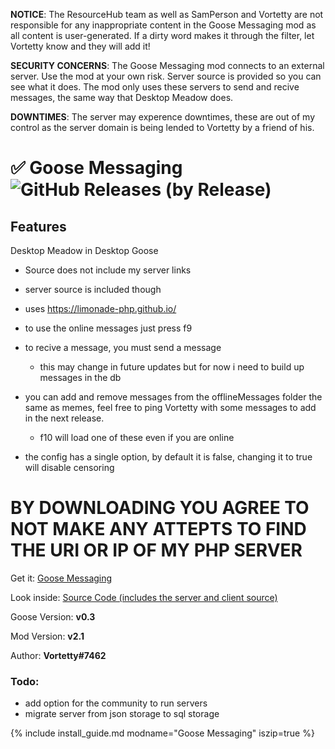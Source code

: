 **NOTICE**: The ResourceHub team as well as SamPerson and Vortetty are not responsible for any inappropriate content in the Goose Messaging mod as all content is user-generated. If a dirty word makes it through the filter, let Vortetty know and they will add it!

**SECURITY CONCERNS**: The Goose Messaging mod connects to an external server. Use the mod at your own risk. Server source is provided so you can see what it does. The mod only uses these servers to send and recive messages, the same way that Desktop Meadow does.

**DOWNTIMES**: The server may experence downtimes, these are out of my control as the server domain is being lended to Vortetty by a friend of his.

# ✅ Goose Messaging ![GitHub Releases (by Release)](https://img.shields.io/github/downloads/Vortetty/GooseMessenger/total?logo=github)

## Features

Desktop Meadow in Desktop Goose

 - Source does not include my server links
 - server source is included though
 - uses https://limonade-php.github.io/
 
 - to use the online messages just press f9
 - to recive a message, you must send a message
    - this may change in future updates but for now i need to build up messages in the db
 - you can add and remove messages from the offlineMessages folder the same as memes, feel free to ping Vortetty with some messages to add in the next release.
    - f10 will load one of these even if you are online
 - the config has a single option, by default it is false, changing it to true will disable censoring
 
 # BY DOWNLOADING YOU AGREE TO NOT MAKE ANY ATTEPTS TO FIND THE URI OR IP OF MY PHP SERVER

Get it: [Goose Messaging](https://github.com/Vortetty/GooseMessenger/releases/latest/download/GooseMessenger.zip)

Look inside: [Source Code (includes the server and client source)](https://github.com/Vortetty/GooseMessenger)

Goose Version: **v0.3**

Mod Version: **v2.1**

Author: **Vortetty#7462**

### Todo: 
 - add option for the community to run servers
 - migrate server from json storage to sql storage

{% include install_guide.md modname="Goose Messaging" iszip=true %}
